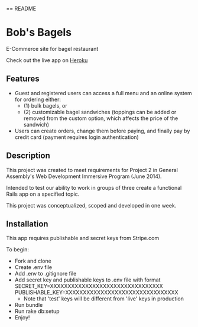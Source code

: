 == README

# Bob's Bagels

E-Commerce site for bagel restaurant

Check out the live app on [Heroku](http://bobsbagels.herokuapp.com)

## Features

* Guest and registered users can access a full menu and an online system for ordering either:
  - (1) bulk bagels, or
  - (2) customizable bagel sandwiches (toppings can be added or removed from the custom option, which affects the price of the sandwich)
* Users can create orders, change them before paying, and finally pay by credit card (payment requires login authentication)

## Description

This project was created to meet requirements for Project 2 in General Assembly's Web Development Immersive Program (June 2014).

Intended to test our ability to work in groups of three create a functional Rails app on a specified topic.

This project was conceptualized, scoped and developed in one week.

## Installation

This app requires publishable and secret keys from Stripe.com

To begin:

* Fork and clone
* Create .env file
* Add .env to .gitignore file
* Add secret key and publishable keys to .env file with format
SECRET_KEY=XXXXXXXXXXXXXXXXXXXXXXXXXXXXXXXX
PUBLISHABLE_KEY=XXXXXXXXXXXXXXXXXXXXXXXXXXXXXXXX
  - Note that 'test' keys will be different from 'live' keys in production
* Run bundle
* Run rake db:setup
* Enjoy!
